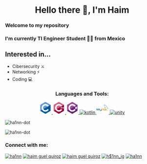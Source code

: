<h1 align="center"> Hello there 👀, I'm Haim</h1>
<h3 align="left"> Welcome to my repository</h3>
<h3 align="left"> I'm currently TI Engineer Student 👨‍💻 from Mexico</h3>
<h2 align="left"> Interested in...</h2>
<ul>
  <li>Cibersecurity ⚔</li>
  <li>Networking ⚡</li>
  <li>Coding 💻</li>
</ul>

<h3 align="center">Languages and Tools:</h3>
<p align="center"> <a href="https://www.cprogramming.com/" target="_blank"> <img src="https://raw.githubusercontent.com/devicons/devicon/master/icons/c/c-original.svg" alt="c" width="40" height="40"/> </a> <a href="https://www.w3schools.com/cpp/" target="_blank"> <img src="https://raw.githubusercontent.com/devicons/devicon/master/icons/cplusplus/cplusplus-original.svg" alt="cplusplus" width="40" height="40"/> </a> <a href="https://www.w3schools.com/cs/" target="_blank"> <img src="https://raw.githubusercontent.com/devicons/devicon/master/icons/csharp/csharp-original.svg" alt="csharp" width="40" height="40"/> </a> <a href="https://kotlinlang.org" target="_blank"> <img src="https://www.vectorlogo.zone/logos/kotlinlang/kotlinlang-icon.svg" alt="kotlin" width="40" height="40"/> </a> <a href="https://www.mysql.com/" target="_blank"> <img src="https://raw.githubusercontent.com/devicons/devicon/master/icons/mysql/mysql-original-wordmark.svg" alt="mysql" width="40" height="40"/> </a> <a href="https://unity.com/" target="_blank"> <img src="https://www.vectorlogo.zone/logos/unity3d/unity3d-icon.svg" alt="unity" width="40" height="40"/> </a> </p>



<p><img align="center" src="https://github-readme-stats.vercel.app/api?username=hA1nn-dot" alt="ha1nn-dot" /></p>
<p><img align="center" src="https://github-readme-streak-stats.herokuapp.com/?user=ha1nn-dot&" alt="ha1nn-dot" /></p>

<h3 align="left">Connect with me:</h3>
<p align="left">
<a href="https://twitter.com/hA1nn_TW" target="blank"><img align="center" src="https://raw.githubusercontent.com/rahuldkjain/github-profile-readme-generator/master/src/images/icons/Social/twitter.svg" alt="ha1nn" height="30" width="40" /></a>
<a href="https://linkedin.com/in/haim guel quiroz" target="blank"><img align="center" src="https://raw.githubusercontent.com/rahuldkjain/github-profile-readme-generator/master/src/images/icons/Social/linked-in-alt.svg" alt="haim guel quiroz" height="30" width="40" /></a>
<a href="https://fb.com/haim guel quiroz" target="blank"><img align="center" src="https://raw.githubusercontent.com/rahuldkjain/github-profile-readme-generator/master/src/images/icons/Social/facebook.svg" alt="haim guel quiroz" height="30" width="40" /></a>
<a href="https://instagram.com/h$1nn_ig" target="blank"><img align="center" src="https://raw.githubusercontent.com/rahuldkjain/github-profile-readme-generator/master/src/images/icons/Social/instagram.svg" alt="h$1nn_ig" height="30" width="40" /></a>
<a href="https://www.youtube.com/c/ha1nn" target="blank"><img align="center" src="https://raw.githubusercontent.com/rahuldkjain/github-profile-readme-generator/master/src/images/icons/Social/youtube.svg" alt="ha1nn" height="30" width="40" /></a>
</p>
